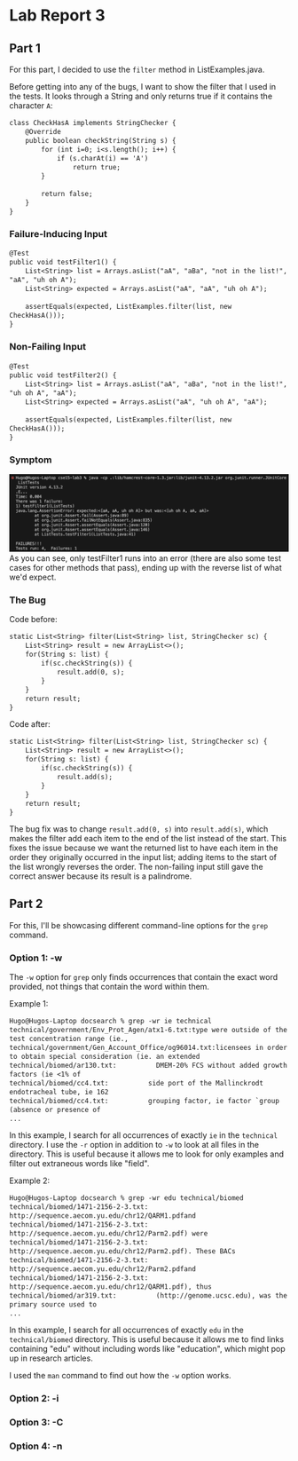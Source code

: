 # Lab Report 3

## Part 1
For this part, I decided to use the `filter` method in ListExamples.java.

Before getting into any of the bugs, I want to show the filter that I used in the tests. It looks through a String and only returns true if it contains the character `A`:
```
class CheckHasA implements StringChecker {
    @Override
    public boolean checkString(String s) {
        for (int i=0; i<s.length(); i++) {
            if (s.charAt(i) == 'A')
                return true;
        }

        return false;
    }
}
```

### Failure-Inducing Input
```
@Test
public void testFilter1() {
    List<String> list = Arrays.asList("aA", "aBa", "not in the list!", "aA", "uh oh A");
    List<String> expected = Arrays.asList("aA", "aA", "uh oh A");

    assertEquals(expected, ListExamples.filter(list, new CheckHasA()));
}
```

### Non-Failing Input
```
@Test
public void testFilter2() {
    List<String> list = Arrays.asList("aA", "aBa", "not in the list!", "uh oh A", "aA");
    List<String> expected = Arrays.asList("aA", "uh oh A", "aA");

    assertEquals(expected, ListExamples.filter(list, new CheckHasA()));
}
```

### Symptom

![Symptom](symptom.png)
As you can see, only testFilter1 runs into an error (there are also some test cases for other methods that pass), ending up with the reverse list of what we'd expect.

### The Bug

Code before:
```
static List<String> filter(List<String> list, StringChecker sc) {
    List<String> result = new ArrayList<>();
    for(String s: list) {
        if(sc.checkString(s)) {
            result.add(0, s);
        }
    }
    return result;
}
```

Code after:
```
static List<String> filter(List<String> list, StringChecker sc) {
    List<String> result = new ArrayList<>();
    for(String s: list) {
        if(sc.checkString(s)) {
            result.add(s);
        }
    }
    return result;
}
```

The bug fix was to change `result.add(0, s)` into `result.add(s)`, which makes the filter add each item to the end of the list instead of the start. This fixes the issue because we want the returned list to have each item in the order they originally occurred in the input list; adding items to the start of the list wrongly reverses the order. The non-failing input still gave the correct answer because its result is a palindrome.

## Part 2
For this, I'll be showcasing different command-line options for the `grep` command.

### Option 1: -w
The `-w` option for `grep` only finds occurrences that contain the exact word provided, not things that contain the word within them.

Example 1:
```
Hugo@Hugos-Laptop docsearch % grep -wr ie technical
technical/government/Env_Prot_Agen/atx1-6.txt:type were outside of the test concentration range (ie.,
technical/government/Gen_Account_Office/og96014.txt:licensees in order to obtain special consideration (ie. an extended
technical/biomed/ar130.txt:          DMEM-20% FCS without added growth factors (ie <1% of
technical/biomed/cc4.txt:          side port of the Mallinckrodt endotracheal tube, ie 162
technical/biomed/cc4.txt:          grouping factor, ie factor `group (absence or presence of
...
```
In this example, I search for all occurrences of exactly `ie` in the `technical` directory. I use the `-r` option in addition to `-w` to look at all files in the directory. This is useful because it allows me to look for only examples and filter out extraneous words like "field".

Example 2:
```
Hugo@Hugos-Laptop docsearch % grep -wr edu technical/biomed
technical/biomed/1471-2156-2-3.txt:          http://sequence.aecom.yu.edu/chr12/QARM1.pdfand
technical/biomed/1471-2156-2-3.txt:          http://sequence.aecom.yu.edu/chr12/Parm2.pdf) were
technical/biomed/1471-2156-2-3.txt:          http://sequence.aecom.yu.edu/chr12/Parm2.pdf). These BACs
technical/biomed/1471-2156-2-3.txt:          http://sequence.aecom.yu.edu/chr12/Parm2.pdfand
technical/biomed/1471-2156-2-3.txt:          http://sequence.aecom.yu.edu/chr12/QARM1.pdf), thus
technical/biomed/ar319.txt:          (http://genome.ucsc.edu), was the primary source used to
...
```
In this example, I search for all occurrences of exactly `edu` in the `technical/biomed` directory. This is useful because it allows me to find links containing "edu" without including words like "education", which might pop up in research articles.

I used the `man` command to find out how the `-w` option works.

### Option 2: -i

### Option 3: -C

### Option 4: -n
